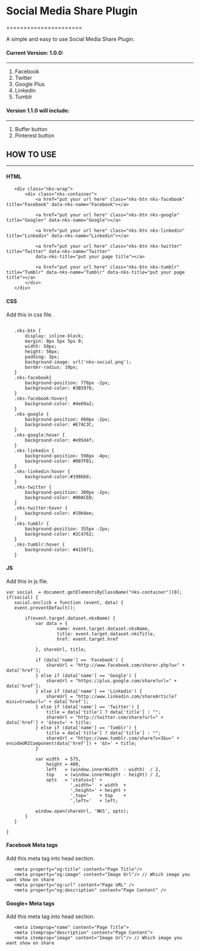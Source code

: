 # Social Media Share Plugin
======================

A simple and easy to use Social Media Share Plugin. 

#### Current Version: 1.0.0:
-----------------------------------
1. Facebook 
2. Twitter
3. Google Plus
4. Linkedin
5. Tumblr


#### Version 1.1.0 will include:
-----------------------------------
1. Buffer button
2. Pinterest button



## HOW TO USE
---------------

#### HTML 

 ```
 	<div class="nks-wrap">
		<div class="nks-container">
			<a href="put your url here" class="nks-btn nks-facebook" title="Facebook" data-nks-name="Facebook"></a>

			<a href="put your url here" class="nks-btn nks-google" title="Google+" data-nks-name="Google"></a>

			<a href="put your url here" class="nks-btn nks-linkedin" title="Linkedin" data-nks-name="Linkedin"></a>

			<a href="put your url here" class="nks-btn nks-twitter" title="Twitter" data-nks-name="Twitter" 
			data-nks-title="put your page title"></a>

			<a href="put your url here" class="nks-btn nks-tumblr" title="Tumblr" data-nks-name="Tumblr" data-nks-title="put your page title"></a>
		</div>
	</div>

 ```

#### CSS

  Add this in css file.

 ```
 	
	.nks-btn {
		display: inline-block;
		margin: 0px 5px 5px 0;
		width: 50px;
		height: 50px;
		padding: 3px;
		background-image: url('nks-social.png');
		border-radius: 10px;
	}
	.nks-facebook{
		background-position: 778px -2px;
		background-color: #3B5976;
	}
	.nks-facebook:hover{ 
		background-color: #4e69a2;
	}
	.nks-google {
		background-position: 660px -2px;
		background-color: #E74C3C;
	}
	.nks-google:hover {
		background-color: #e95d4f;
	}
	.nks-linkedin {
		background-position: 598px -4px;
		background-color: #007FB1;
	}
	.nks-linkedin:hover {
		background-color:#198bb8;
	}
	.nks-twitter {
		background-position: 300px -2px;
		background-color: #00ACED;
	}
	.nks-twitter:hover {
		background-color: #19b4ee;
	}
	.nks-tumblr {
		background-position: 355px -2px;
		background-color: #2C4762;
	}
	.nks-tumblr:hover {
		background-color: #415971;
	}

 ```

####  JS 

Add this in js file.	
 
 ```
 var social  = document.getElementsByClassName("nks-container")[0];
if(social) {
	social.onclick = function (event, data) {
	event.preventDefault();

		if(event.target.dataset.nksName) {
			var data = {
				    name: event.target.dataset.nksName,
				    title: event.target.dataset.nksTitle,
				    href: event.target.href

			}, shareUrl, title;

			if (data['name'] == 'Facebook') {
				shareUrl = "http://www.facebook.com/sharer.php?u=" + data['href'];		
			} else if (data['name'] == 'Google') {
				shareUrl = "https://plus.google.com/share?url=" + data['href'];		
			} else if (data['name'] == 'Linkedin') {
				shareUrl = "http://www.linkedin.com/shareArticle?mini=true&url=" + data['href'];	
			} else if (data['name'] == 'Twitter') {
				title = data['title'] ? data['title'] : "";
				shareUrl = "http://twitter.com/share?url=" + data['href'] + '&text=' + title;	
			} else if (data['name'] == 'Tumblr') {
				title = data['title'] ? data['title'] : "";
				shareUrl = "https://www.tumblr.com/share?v=3&u=" + encodeURIComponent(data['href']) + '&t=' + title;	 		
			}	 

			var width  = 575,
			    height = 400,
			    left   = (window.innerWidth  - width)  / 2,
			    top    = (window.innerHeight - height) / 2,
			    opts   = 'status=1' +
			             ',width='  + width  +
			             ',height=' + height +
			             ',top='    + top    +
			             ',left='   + left;
		
			window.open(shareUrl, 'NKS', opts);
		}
	}

}

 ```

####  Facebook Meta tags 

 Add this meta tag into head section.	
 
 ```
    <meta property="og:title" content="Page Title"/>    
    <meta property="og:image" content="Image Url"/> // Which image you want show on share
    <meta property="og:url" content="Page URL" />
    <meta property="og:description" content="Page Content" />
 ```

####  Google+ Meta tags 

 Add this meta tag into head section.	
 
 ```
    <meta itemprop="name" content="Page Title">
	<meta itemprop="description" content="Page Content">
	<meta itemprop="image" content="Image Url"/> // Which image you want show on share
 ```
